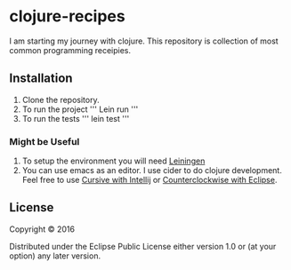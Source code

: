 # clojure-recipes

I am starting my journey with clojure. This repository is collection of most common
programming receipies.

## Installation

1. Clone the repository.
2. To run the project
'''
Lein run
'''
3. To run the tests
'''
lein test
'''

### Might be Useful
1. To setup the environment you will need [Leiningen](http://leiningen.org/#install)
2. You can use emacs as an editor. I use cider to do clojure development. Feel free to use [Cursive with Intellij](https://cursive-ide.com/) or [Counterclockwise with Eclipse](http://dev.clojure.org/display/doc/Getting+Started+with+Eclipse+and+Counterclockwise). 

## License

Copyright © 2016 

Distributed under the Eclipse Public License either version 1.0 or (at
your option) any later version.
